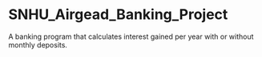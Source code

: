 # SNHU_Airgead_Banking_Project
A banking program that calculates interest gained per year with or without monthly deposits. 
